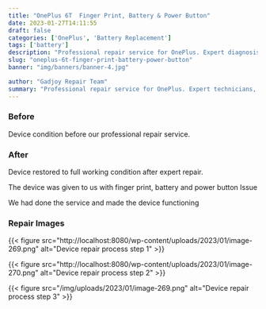 ```yaml
---
title: "OnePlus 6T  Finger Print, Battery & Power Button"
date: 2023-01-27T14:11:55
draft: false
categories: ['OnePlus', 'Battery Replacement']
tags: ['battery']
description: "Professional repair service for OnePlus. Expert diagnosis and quality repairs in Bangalore."
slug: "oneplus-6t-finger-print-battery-power-button"
banner: "img/banners/banner-4.jpg"

author: "Gadjoy Repair Team"
summary: "Professional repair service for OnePlus. Expert technicians, quality parts, warranty included."
---
```


### Before

Device condition before our professional repair service.

### After

Device restored to full working condition after expert repair.

The device was given to us with finger print, battery and power button Issue

We had done the service and made the device functioning

### Repair Images

{{< figure src="http://localhost:8080/wp-content/uploads/2023/01/image-269.png" alt="Device repair process step 1" >}}

{{< figure src="http://localhost:8080/wp-content/uploads/2023/01/image-270.png" alt="Device repair process step 2" >}}

{{< figure src="/img/uploads/2023/01/image-269.png" alt="Device repair process step 3" >}}

